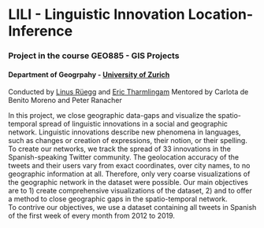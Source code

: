 # LILI - Linguistic Innovation Location-Inference 
### Project in the course GEO885 - GIS Projects
#### Department of Geogrpahy - [University of Zurich](https://github.com/uzh)
Conducted by [Linus Rüegg](https://github.com/thereallinusrg) and [Eric Tharmlingam](https://github.com/etharm)
Mentored by Carlota de Benito Moreno and Peter Ranacher


In this project, we close geographic data-gaps and visualize the spatio-temporal spread of linguistic innovations in a social and geographic network. Linguistic innovations describe new phenomena in languages, such as changes or creation of expressions, their notion, or their spelling. To create our networks, we track the spread of 33 innovations in the Spanish-speaking Twitter community.
The geolocation accuracy of the tweets and their users vary from exact coordinates, over city names, to no geographic information at all. Therefore, only very coarse visualizations of the geographic network in the dataset were possible. Our main objectives are to 1) create comprehensive visualizations of the dataset, 2) and to offer a method to close geographic gaps in the spatio-temporal network.  
To contrive our objectives, we use a dataset containing all tweets in Spanish of the first week of every month from 2012 to 2019.
